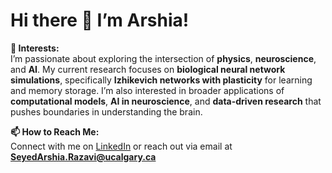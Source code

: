 # Hi there 👋 I’m **Arshia**!

**👀 Interests:**  
I’m passionate about exploring the intersection of **physics**, **neuroscience**, and **AI**. My current research focuses on **biological neural network simulations**, specifically **Izhikevich networks with plasticity** for learning and memory storage. I’m also interested in broader applications of **computational models**, **AI in neuroscience**, and **data-driven research** that pushes boundaries in understanding the brain.

**📫 How to Reach Me:**  
Connect with me on [LinkedIn](https://www.linkedin.com/in/Arshia-Razavi) or reach out via email at **SeyedArshia.Razavi@ucalgary.ca**

<!---
ArshiaRazavi/ArshiaRazavi is a ✨ special ✨ repository because its `README.md` (this file) appears on your GitHub profile.
You can click the Preview link to take a look at your changes.
--->

